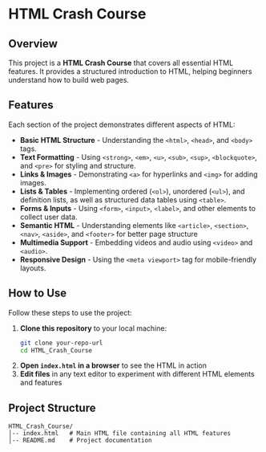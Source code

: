 # HTML Crash Course

## Overview
This project is a **HTML Crash Course** that covers all essential HTML features. It provides a structured introduction to HTML, helping beginners understand how to build web pages.

## Features
Each section of the project demonstrates different aspects of HTML:
- **Basic HTML Structure** - Understanding the `<html>`, `<head>`, and `<body>` tags.
- **Text Formatting** - Using `<strong>`, `<em>`, `<u>`, `<sub>`, `<sup>`, `<blockquote>`, and `<pre>` for styling and structure.
- **Links & Images** - Demonstrating `<a>` for hyperlinks and `<img>` for adding images.
- **Lists & Tables** - Implementing ordered (`<ol>`), unordered (`<ul>`), and definition lists, as well as structured data tables using `<table>`.
- **Forms & Inputs** - Using `<form>`, `<input>`, `<label>`, and other elements to collect user data.
- **Semantic HTML** - Understanding elements like `<article>`, `<section>`, `<nav>`, `<aside>`, and `<footer>` for better page structure
- **Multimedia Support** - Embedding videos and audio using `<video>` and `<audio>`.
- **Responsive Design** - Using the `<meta viewport>` tag for mobile-friendly layouts.

## How to Use
Follow these steps to use the project:
1. **Clone this repository** to your local machine:
   ```sh
   git clone your-repo-url
   cd HTML_Crash_Course
   ```
2. **Open `index.html` in a browser** to see the HTML in action
3. **Edit files** in any text editor to experiment with different HTML elements and features

## Project Structure
```
HTML_Crash_Course/
│-- index.html   # Main HTML file containing all HTML features
│-- README.md    # Project documentation
```



